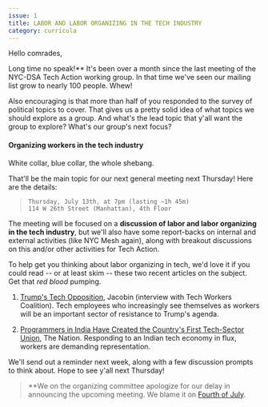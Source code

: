 ```yaml
---
issue: 1
title: LABOR AND LABOR ORGANIZING IN THE TECH INDUSTRY
category: curricula
---
```

Hello comrades,

Long time no speak!** It's been over a month since the last meeting of
the NYC-DSA Tech Action working group. In that time we've seen our mailing list grow
to nearly 100 people. Whew!

Also encouraging is that more than half of you responded to the survey of political topics to cover. That
gives us a pretty solid idea of what topics we should explore as a group.
And what's the lead topic that y'all want the group to explore? What's our
group's next focus?

#### Organizing workers in the tech industry

White collar, blue collar, the whole shebang.

That'll be the main topic for our next general meeting next Thursday! Here
are the details:

>     Thursday, July 13th, at 7pm (lasting ~1h 45m)
>     114 W 26th Street (Manhattan), 4th Floor


The meeting will be focused on a **discussion of labor and labor organizing
in the tech industry**, but we'll also have some report-backs on internal and
external activities (like NYC Mesh again), along with breakout discussions
on this and/or other activities for Tech Action.

To help get you thinking about labor organizing in tech, we'd love it if
you could read -- or at least skim -- these two recent articles on the
subject. Get that *red blood* pumping.

1. [Trump's Tech Opposition](https://jacobinmag.com/2017/05/tech-workers-silicon-valley-trump-resistance-startups-unions), Jacobin (interview with Tech Workers Coalition). Tech employees who increasingly see themselves as workers will be an important sector of resistance to Trump's agenda.

2. [Programmers in India Have Created the Country's First Tech-Sector Union](https://www.thenation.com/article/indian-programmers-have-created-the-countrys-first-tech-sector-union), The Nation. Responding to an Indian tech economy in flux, workers are demanding representation.

We'll send out a reminder next week, along with a few discussion prompts to
think about. Hope to see y'all next Thursday!

> **We on the organizing committee apologize for our delay in announcing the
upcoming meeting. We blame it on [Fourth of July](http://i.imgur.com/FRXdiUn.png).
